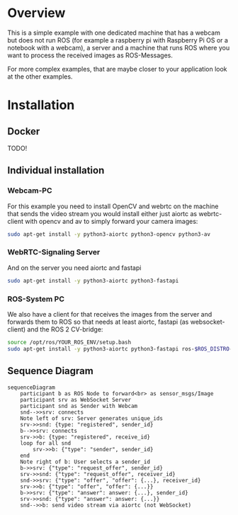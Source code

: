 # Overview

This is a simple example with one dedicated machine that has a webcam but does not run ROS (for example a raspberry pi with Raspberry Pi OS or a notebook with a webcam), a server and a machine that runs ROS where you want to process the received images as ROS-Messages.

For more complex examples, that are maybe closer to your application look at the other examples.

# Installation
## Docker
TODO!

## Individual installation
### Webcam-PC
For this example you need to install OpenCV and webrtc on the machine that sends the video stream you would install either just aiortc as webrtc-client with opencv and av to simply forward your camera images:
```bash
sudo apt-get install -y python3-aiortc python3-opencv python3-av
```

### WebRTC-Signaling Server
And on the server you need aiortc and fastapi
```bash
sudo apt-get install -y python3-aiortc python3-fastapi
```

### ROS-System PC
We also have a client for that receives the images from the server and forwards them to ROS so that needs at least aiortc, fastapi (as websocket-client) and the ROS 2 CV-bridge:
```bash
source /opt/ros/YOUR_ROS_ENV/setup.bash
sudo apt-get install -y python3-aiortc python3-fastapi ros-$ROS_DISTRO-cv-bridge
```

## Sequence Diagram
```mermaid
sequenceDiagram
    participant b as ROS Node to forward<br> as sensor_msgs/Image
    participant srv as WebSocket Server
    participant snd as Sender with Webcam
    snd-->>srv: connects
    Note left of srv: Server generates unique_ids
    srv->>snd: {type: "registered", sender_id}
    b-->>srv: connects
    srv->>b: {type: "registered", receive_id}
    loop for all snd
        srv->>b: {"type": "sender", sender_id}
    end
    Note right of b: User selects a sender_id
    b->>srv: {"type": "request_offer", sender_id}
    srv->>snd: {"type": "request_offer", receiver_id}
    snd->>srv: {"type": "offer", "offer": {...}, receiver_id}
    srv->>b: {"type": "offer", "offer": {...}}
    b->>srv: {"type": "answer": answer: {...}, sender_id}
    srv->>snd: {"type": "answer": answer: {...}}
    snd-->>b: send video stream via aiortc (not WebSocket)
```
